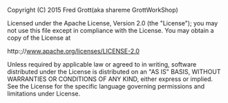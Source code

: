 Copyright (C) 2015 Fred Grott(aka shareme GrottWorkShop)

Licensed under the Apache License, Version 2.0 (the "License"); you may not use this file except in
compliance with the License. You may obtain a copy of the License at

http:;//www.apache.org/licenses/LICENSE-2.0

Unless required by applicable law or agreed to in writing, software distributed under the License is
distributed on an "AS IS" BASIS, WITHOUT WARRANTIES OR CONDITIONS OF ANY KIND, either express or implied.
See the License for the specific language governing permissions and limitations under License.